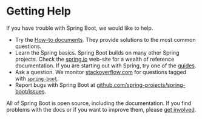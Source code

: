 # Getting Help

If you have trouble with Spring Boot, we would like to help.

- Try the [How-to documents](https://docs.spring.io/spring-boot/docs/current/reference/html/howto.html#howto). They provide solutions to the most common questions.
- Learn the Spring basics. Spring Boot builds on many other Spring projects. Check the [spring.io](https://spring.io/) web-site for a wealth of reference documentation. If you are starting out with Spring, try one of the [guides](https://spring.io/guides).
- Ask a question. We monitor [stackoverflow.com](https://stackoverflow.com/) for questions tagged with [`spring-boot`](https://stackoverflow.com/tags/spring-boot).
- Report bugs with Spring Boot at [github.com/spring-projects/spring-boot/issues](https://github.com/spring-projects/spring-boot/issues).


All of Spring Boot is open source, including the documentation. If you find problems with the docs or if you want to improve them, please [get involved](https://github.com/spring-projects/spring-boot/tree/v3.1.2). 